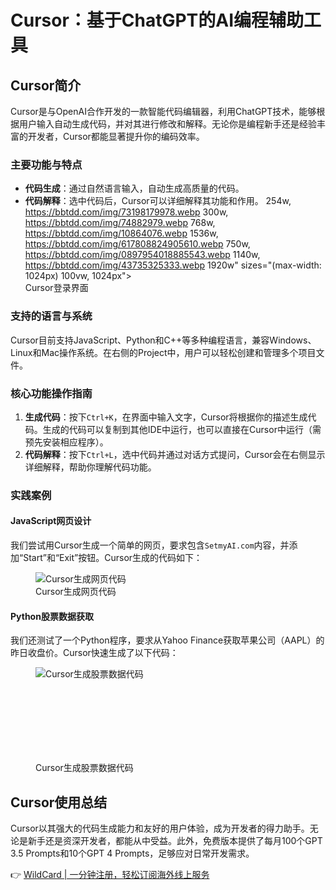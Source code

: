 # Cursor：基于ChatGPT的AI编程辅助工具

## Cursor简介

Cursor是与OpenAI合作开发的一款智能代码编辑器，利用ChatGPT技术，能够根据用户输入自动生成代码，并对其进行修改和解释。无论你是编程新手还是经验丰富的开发者，Cursor都能显著提升你的编码效率。

### 主要功能与特点

- **代码生成**：通过自然语言输入，自动生成高质量的代码。
- **代码解释**：选中代码后，Cursor可以详细解释其功能和作用。
254w, https://bbtdd.com/img/73198179978.webp 300w, https://bbtdd.com/img/74882979.webp 768w, https://bbtdd.com/img/10864076.webp 1536w, https://bbtdd.com/img/617808824905610.webp 750w, https://bbtdd.com/img/0897954018885543.webp 1140w, https://bbtdd.com/img/43735325333.webp 1920w" sizes="(max-width: 1024px) 100vw, 1024px"><figcaption>Cursor登录界面</figcaption></figure>

### 支持的语言与系统

Cursor目前支持JavaScript、Python和C++等多种编程语言，兼容Windows、Linux和Mac操作系统。在右侧的Project中，用户可以轻松创建和管理多个项目文件。

### 核心功能操作指南

1. **生成代码**：按下`Ctrl+K`，在界面中输入文字，Cursor将根据你的描述生成代码。生成的代码可以复制到其他IDE中运行，也可以直接在Cursor中运行（需预先安装相应程序）。
2. **代码解释**：按下`Ctrl+L`，选中代码并通过对话方式提问，Cursor会在右侧显示详细解释，帮助你理解代码功能。

### 实践案例

#### JavaScript网页设计

我们尝试用Cursor生成一个简单的网页，要求包含`SetmyAI.com`内容，并添加“Start”和“Exit”按钮。Cursor生成的代码如下：

<figure><img src="https://bbtdd.com/img/6046434553041354.webp" alt="Cursor生成网页代码" srcset="https://bbtdd.com/img/154487625297.webp 1024w, https://bbtdd.com/img/3670085505211767.webp 300w, https://bbtdd.com/img/07737984772.webp 768w, https://bbtdd.com/img/170489213.webp 1140w, https://bbtdd.com/img/98859835636832.webp 750w, https://bbtdd.com/img/6772707362.webp 1142w" sizes="(max-width: 1024px) 100vw, 1024px"><figcaption>Cursor生成网页代码</figcaption></figure>

#### Python股票数据获取

我们还测试了一个Python程序，要求从Yahoo Finance获取苹果公司（AAPL）的昨日收盘价。Cursor快速生成了以下代码：

<figure><img src="https://bbtdd.com/img/849179148776115.webp" alt="Cursor生成股票数据代码" srcset="https://bbtdd.com/img/13884393330.webp 1024w, https://bbtdd.com/img/8576901454.webp 300w, https://bbtdd.com/img/91993351.webp 768w, https://bbtdd.com/img/5764127578.webp 750w, https://bbtdd.com/img/01728011.webp 1088w" sizes="auto, (max-width: 1024px) 100vw, 1024px"><figcaption>Cursor生成股票数据代码</figcaption></figure>

## Cursor使用总结

Cursor以其强大的代码生成能力和友好的用户体验，成为开发者的得力助手。无论是新手还是资深开发者，都能从中受益。此外，免费版本提供了每月100个GPT 3.5 Prompts和10个GPT 4 Prompts，足够应对日常开发需求。

👉 [WildCard | 一分钟注册，轻松订阅海外线上服务](https://bbtdd.com/WildCard)